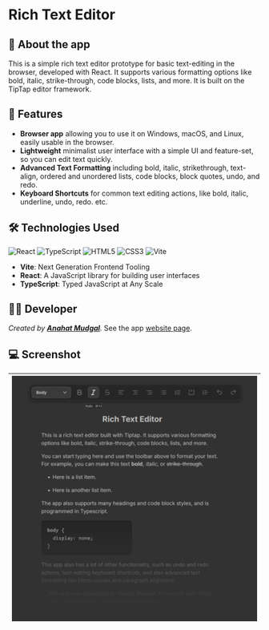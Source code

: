 # Rich Text Editor

## 📝 About the app

This is a simple rich text editor prototype for basic text-editing in the browser, developed with React.
It supports various formatting options like bold, italic, strike-through, code blocks, lists, and more. It is built on the TipTap editor framework.

## 🚀 Features

- **Browser app** allowing you to use it on Windows, macOS, and Linux, easily usable in the browser.
- **Lightweight** minimalist user interface with a simple UI and feature-set, so you can edit text quickly.
- **Advanced Text Formatting** including bold, italic, strikethrough, text-align, ordered and unordered lists, code blocks, block quotes, undo, and redo.
- **Keyboard Shortcuts** for common text editing actions, like bold, italic, underline, undo, redo. etc.

## 🛠️ Technologies Used

![React](https://img.shields.io/badge/-React-05122A?style=flat-square&logo=React&color=2a2e34)
![TypeScript](https://img.shields.io/badge/-TypeScript-05122A?style=flat-square&logo=TypeScript&color=2a2e34)
![HTML5](https://img.shields.io/badge/-HTML5-05122A?style=flat-square&logo=HTML5&color=2a2e34)
![CSS3](https://img.shields.io/badge/-CSS3-05122A?style=flat-square&logo=CSS3&color=2a2e34)
![Vite](https://img.shields.io/badge/-Vite-05122A?style=flat-square&logo=Vite&color=2a2e34)

- **Vite**: Next Generation Frontend Tooling
- **React**: A JavaScript library for building user interfaces
- **TypeScript**: Typed JavaScript at Any Scale

## 👩‍💻 Developer

_Created by **[Anahat Mudgal](https://www.AnahatMudgal.com)**._
See the app [website page](https://www.AnahatMudgal.com/development/rich-text-editor).

## 💻 Screenshot

| ![Welcome Screenshot](./images/RichTextEditor-Screenshot.png) |
| :-----------------------------------------------------------: |
